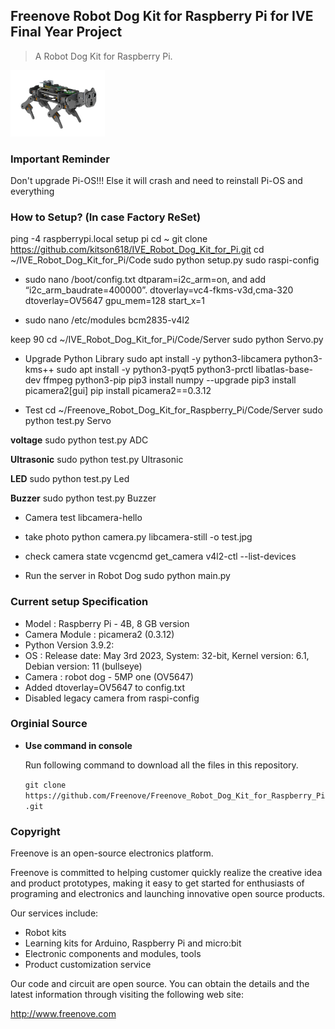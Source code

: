 ## Freenove Robot Dog Kit for Raspberry Pi for IVE Final Year Project

> A Robot Dog Kit for Raspberry Pi.

<img src='Picture/icon.png' width='30%'/>

### Important Reminder 
Don't upgrade Pi-OS!!! Else it will crash and need to reinstall Pi-OS and everything

### How to Setup? (In case Factory ReSet)
ping -4 raspberrypi.local
setup pi
cd ~
git clone https://github.com/kitson618/IVE_Robot_Dog_Kit_for_Pi.git
cd ~/IVE_Robot_Dog_Kit_for_Pi/Code
sudo python setup.py
sudo raspi-config

* sudo nano /boot/config.txt
dtparam=i2c_arm=on, and add “i2c_arm_baudrate=400000”.
dtoverlay=vc4-fkms-v3d,cma-320
dtoverlay=OV5647
gpu_mem=128
start_x=1

* sudo nano /etc/modules
bcm2835-v4l2

keep 90
cd ~/IVE_Robot_Dog_Kit_for_Pi/Code/Server
sudo python Servo.py

* Upgrade Python Library
	sudo apt install -y python3-libcamera python3-kms++
	sudo apt install -y python3-pyqt5 python3-prctl libatlas-base-dev ffmpeg python3-pip
	pip3 install numpy --upgrade
	pip3 install picamera2[gui]
	pip install picamera2==0.3.12


* Test
	cd ~/Freenove_Robot_Dog_Kit_for_Raspberry_Pi/Code/Server
	sudo python test.py Servo

**voltage**
	sudo python test.py ADC

**Ultrasonic**
	sudo python test.py Ultrasonic

**LED**
	sudo python test.py Led

**Buzzer**
	sudo python test.py Buzzer

* Camera test
libcamera-hello

* take photo
python camera.py
libcamera-still -o test.jpg

* check camera state
vcgencmd get_camera
v4l2-ctl --list-devices

* Run the server in Robot Dog 
sudo python main.py

### Current setup Specification

* Model : Raspberry Pi - 4B, 8 GB version
* Camera Module : picamera2 (0.3.12)
* Python Version 3.9.2:
* OS : Release date: May 3rd 2023, System: 32-bit, Kernel version: 6.1, Debian version: 11 (bullseye)
* Camera :  robot dog - 5MP one (OV5647)
* Added dtoverlay=OV5647 to config.txt
* Disabled legacy camera from raspi-config

### Orginial Source

* **Use command in console**

	Run following command to download all the files in this repository.

	`git clone https://github.com/Freenove/Freenove_Robot_Dog_Kit_for_Raspberry_Pi.git`


### Copyright

Freenove is an open-source electronics platform.

Freenove is committed to helping customer quickly realize the creative idea and product prototypes, making it easy to get started for enthusiasts of programing and electronics and launching innovative open source products.

Our services include:

* Robot kits
* Learning kits for Arduino, Raspberry Pi and micro:bit
* Electronic components and modules, tools
* Product customization service

Our code and circuit are open source. You can obtain the details and the latest information through visiting the following web site:

http://www.freenove.com
